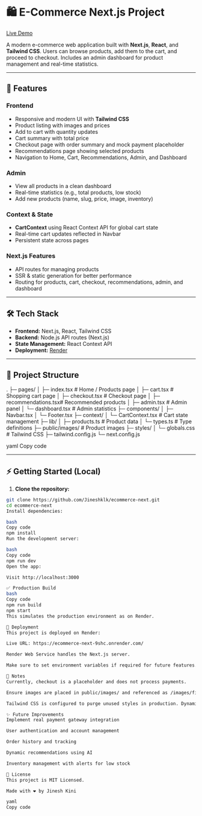 # 🛍️ E-Commerce Next.js Project

[Live Demo](https://ecommerce-next-9shc.onrender.com/)

A modern e-commerce web application built with **Next.js**, **React**, and **Tailwind CSS**. Users can browse products, add them to the cart, and proceed to checkout. Includes an admin dashboard for product management and real-time statistics.

---

## 🚀 Features

### Frontend
- Responsive and modern UI with **Tailwind CSS**
- Product listing with images and prices
- Add to cart with quantity updates
- Cart summary with total price
- Checkout page with order summary and mock payment placeholder
- Recommendations page showing selected products
- Navigation to Home, Cart, Recommendations, Admin, and Dashboard

### Admin
- View all products in a clean dashboard
- Real-time statistics (e.g., total products, low stock)
- Add new products (name, slug, price, image, inventory)

### Context & State
- **CartContext** using React Context API for global cart state
- Real-time cart updates reflected in Navbar
- Persistent state across pages

### Next.js Features
- API routes for managing products
- SSR & static generation for better performance
- Routing for products, cart, checkout, recommendations, admin, and dashboard

---

## 🛠 Tech Stack

- **Frontend:** Next.js, React, Tailwind CSS
- **Backend:** Node.js API routes (Next.js)
- **State Management:** React Context API
- **Deployment:** [Render](https://render.com/)

---

## 📂 Project Structure

.
├─ pages/
│ ├─ index.tsx # Home / Products page
│ ├─ cart.tsx # Shopping cart page
│ ├─ checkout.tsx # Checkout page
│ ├─ recommendations.tsx# Recommended products
│ ├─ admin.tsx # Admin panel
│ └─ dashboard.tsx # Admin statistics
├─ components/
│ ├─ Navbar.tsx
│ └─ Footer.tsx
├─ context/
│ └─ CartContext.tsx # Cart state management
├─ lib/
│ ├─ products.ts # Product data
│ └─ types.ts # Type definitions
├─ public/images/ # Product images
├─ styles/
│ └─ globals.css # Tailwind CSS
├─ tailwind.config.js
└─ next.config.js

yaml
Copy code

---

## ⚡ Getting Started (Local)

1. **Clone the repository:**

```bash
git clone https://github.com/Jineshklk/ecommerce-next.git
cd ecommerce-next
Install dependencies:

bash
Copy code
npm install
Run the development server:

bash
Copy code
npm run dev
Open the app:

Visit http://localhost:3000

✅ Production Build
bash
Copy code
npm run build
npm start
This simulates the production environment as on Render.

🔧 Deployment
This project is deployed on Render:

Live URL: https://ecommerce-next-9shc.onrender.com/

Render Web Service handles the Next.js server.

Make sure to set environment variables if required for future features.

📌 Notes
Currently, checkout is a placeholder and does not process payments.

Ensure images are placed in public/images/ and referenced as /images/filename.jpg.

Tailwind CSS is configured to purge unused styles in production. Dynamic class names should be either static or safelisted in tailwind.config.js.

✨ Future Improvements
Implement real payment gateway integration

User authentication and account management

Order history and tracking

Dynamic recommendations using AI

Inventory management with alerts for low stock

📄 License
This project is MIT Licensed.

Made with ❤️ by Jinesh Kini

yaml
Copy code
